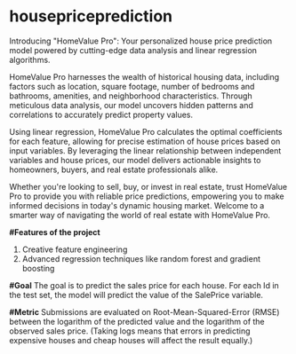 # housepriceprediction
 
Introducing "HomeValue Pro": Your personalized house price prediction model powered by cutting-edge data analysis and linear regression algorithms.

HomeValue Pro harnesses the wealth of historical housing data, including factors such as location, square footage, number of bedrooms and bathrooms, amenities, and neighborhood characteristics. Through meticulous data analysis, our model uncovers hidden patterns and correlations to accurately predict property values.

Using linear regression, HomeValue Pro calculates the optimal coefficients for each feature, allowing for precise estimation of house prices based on input variables. By leveraging the linear relationship between independent variables and house prices, our model delivers actionable insights to homeowners, buyers, and real estate professionals alike.

Whether you're looking to sell, buy, or invest in real estate, trust HomeValue Pro to provide you with reliable price predictions, empowering you to make informed decisions in today's dynamic housing market. Welcome to a smarter way of navigating the world of real estate with HomeValue Pro.

**#Features of the project**

1. Creative feature engineering 
2. Advanced regression techniques like random forest and gradient boosting

**#Goal**
The goal is to predict the sales price for each house. For each Id in the test set, the model will predict the value of the SalePrice variable.

**#Metric**
Submissions are evaluated on Root-Mean-Squared-Error (RMSE) between the logarithm of the predicted value and the logarithm of the observed sales price. (Taking logs means that errors in predicting expensive houses and cheap houses will affect the result equally.)
